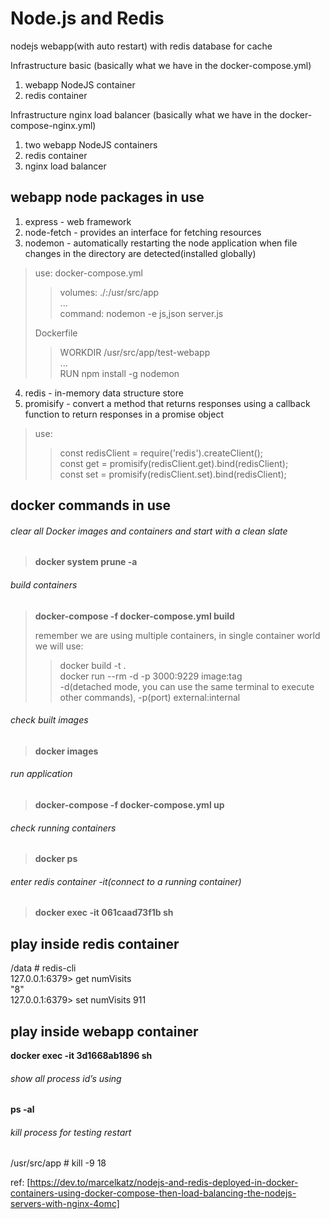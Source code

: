 
# Node.js and Redis
nodejs webapp(with auto restart) with redis database for cache

Infrastructure basic (basically what we have in the docker-compose.yml)
1. webapp NodeJS container
2. redis container

Infrastructure nginx load balancer (basically what we have in the docker-compose-nginx.yml)
1. two webapp NodeJS containers
2. redis container
3. nginx load balancer

## webapp node packages in use 
1. express - web framework  
2. node-fetch - provides an interface for fetching resources
3. nodemon - automatically restarting the node application when file changes in the directory are detected(installed globally)
> use:
> docker-compose.yml
>>volumes:
>>./:/usr/src/app  
>> ...  
>> command: nodemon -e js,json server.js
> 
> Dockerfile  
>> WORKDIR /usr/src/app/test-webapp  
>> ...  
>> RUN npm install -g nodemon  
>> 
4. redis - in-memory data structure store
5. promisify - convert a method that returns responses using a callback function to return responses in a promise object  
> use:
>> const redisClient = require('redis').createClient();  
>> const get = promisify(redisClient.get).bind(redisClient);  
>> const set = promisify(redisClient.set).bind(redisClient);  

## docker commands in use
###### clear all Docker images and containers and start with a clean slate
> **docker system prune -a**
###### build containers
> **docker-compose -f docker-compose.yml build**
>  
> remember we are using multiple containers, in single container world we will use:  
>> docker build -t <your-image-name> .  
>> docker run --rm -d  -p 3000:9229  image:tag  
>> -d(detached mode, you can use the same terminal to execute other commands), -p(port) external:internal
###### check built images
> **docker images**
###### run application
> **docker-compose -f docker-compose.yml up**
###### check running containers
> **docker ps**
###### enter redis container -it(connect to a running container)
> **docker exec -it 061caad73f1b sh**

## play inside redis container
/data # redis-cli                                                                                                                                                     
127.0.0.1:6379> get numVisits                                                                                                                                      
"8"                                                                                                                                                                    
127.0.0.1:6379> set numVisits 911  

## play inside webapp container
**docker exec -it 3d1668ab1896 sh**
###### show all process id’s using 
**ps -al**
###### kill process for testing restart
/usr/src/app # kill -9 18



ref: [https://dev.to/marcelkatz/nodejs-and-redis-deployed-in-docker-containers-using-docker-compose-then-load-balancing-the-nodejs-servers-with-nginx-4omc]
